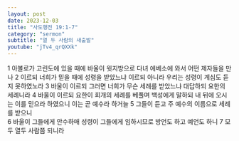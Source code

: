 ```yaml
---
layout: post
date: 2023-12-03
title: "사도행전 19:1-7"
category: "sermon"
subtitle: "열 두 사람의 새출발"
youtube: "jTv4_qrQXXk"
---
```


1 아볼로가 고린도에 있을 때에 바울이 윗지방으로 다녀 에베소에 와서 어떤 제자들을 만나
2 이르되 너희가 믿을 때에 성령을 받았느냐 이르되 아니라 우리는 성령이 계심도 듣지 못하였노라
3 바울이 이르되 그러면 너희가 무슨 세례를 받았느냐 대답하되 요한의 세례니라
4 바울이 이르되 요한이 회개의 세례를 베풀며 백성에게 말하되 내 뒤에 오시는 이를 믿으라 하였으니 이는 곧 예수라 하거늘
5 그들이 듣고 주 예수의 이름으로 세례를 받으니  
6 바울이 그들에게 안수하매 성령이 그들에게 임하시므로 방언도 하고 예언도 하니
7 모두 열두 사람쯤 되니라